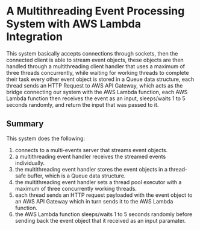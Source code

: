 # A Multithreading Event Processing System with AWS Lambda Integration
This system basically accepts connections through sockets, then the connected client is able to stream event objects,
these objects are then handled through a multithreading client handler that uses a maximum of three threads concurrently,
while waiting for working threads to complete their task every other event object is stored in a Queue data structure,
each thread sends an HTTP Request to AWS API Gateway, which acts as the bridge connecting our system with the AWS Lambda
function, each AWS Lambda function then receives the event as an input, sleeps/waits 1 to 5 seconds randomly, and return
the input that was passed to it.

## Summary
This system does the following:
1. connects to a multi-events server that streams event objects.
1. a multithreading event handler receives the streamed events individually.
1. the multithreading event handler stores the event objects in a thread-safe buffer, which is a Queue data structure.
1. the multithreading event handler sets a thread pool executor with a maximum of three concurrently working threads.
1. each thread sends an HTTP request payloaded with the event object to an AWS API Gateway which in turn sends it to the AWS Lambda function.
1. the AWS Lambda function sleeps/waits 1 to 5 seconds randomly before sending back the event object that it received as an input paramater.
